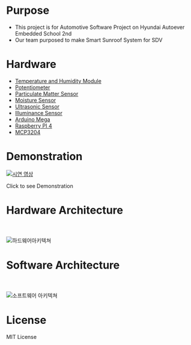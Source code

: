 # Purpose
- This project is for Automotive Software Project on Hyundai Autoever Embedded School 2nd
- Our team purposed to make Smart Sunroof System for SDV

# Hardware
- [Temperature and Humidity Module](https://www.devicemart.co.kr/goods/view?no=1313600/)
- [Potentiometer](https://www.devicemart.co.kr/goods/view?no=1385277)
- [Particulate Matter Sensor](https://www.devicemart.co.kr/goods/view?no=1327411)
- [Moisture Sensor](https://www.devicemart.co.kr/goods/view?no=1383896)
- [Ultrasonic Sensor](https://www.devicemart.co.kr/goods/view?no=1312774)
- [Illuminance Sensor](https://www.devicemart.co.kr/goods/view?no=11364)
- [Arduino Mega](https://www.devicemart.co.kr/goods/view?no=34405)
- [Raspberry PI 4](https://www.icbanq.com/P012686525?utm_source=google&utm_medium=cpc&utm_campaign=%EC%87%BC%ED%95%91_%EC%8B%A4%EC%A0%81%EC%B5%9C%EB%8C%80%ED%99%94DATA&utm_id=%EC%87%BC%ED%95%91_%EC%8B%A4%EC%A0%81%EC%B5%9C%EB%8C%80%ED%99%94DATA&utm_term=notset&utm_content=%EC%87%BC%ED%95%91_%EC%8B%A4%EC%A0%81%EC%B5%9C%EB%8C%80%ED%99%94DATA&gad_source=1&gclid=Cj0KCQjw1qO0BhDwARIsANfnkv-4PESc0QcFhrgIaYowmtk7s_OdNvKU95QcX1DPnEzovqP4knxl3CEaAjziEALw_wcB)
- [MCP3204](https://www.microchip.com/en-us/product/mcp3204)

# Demonstration

[![시연 영상](https://img.youtube.com/vi/Q2zuCXH4hZc/0.jpg)](https://www.youtube.com/watch?v=Q2zuCXH4hZc)

Click to see Demonstration



# Hardware Architecture
<br></br>
![하드웨어아키텍쳐](https://github.com/DongjinSun/smart_sunroof/assets/50420981/3b0b12a0-74a4-49b1-8c59-07acdb8851c2)

# Software Architecture
<br></br>
![소프트웨어 아키텍쳐](https://github.com/DongjinSun/smart_sunroof/assets/50420981/d2f7f5bf-e18c-47c1-ad98-0e4b9cb5ccab)

# License
MIT License





